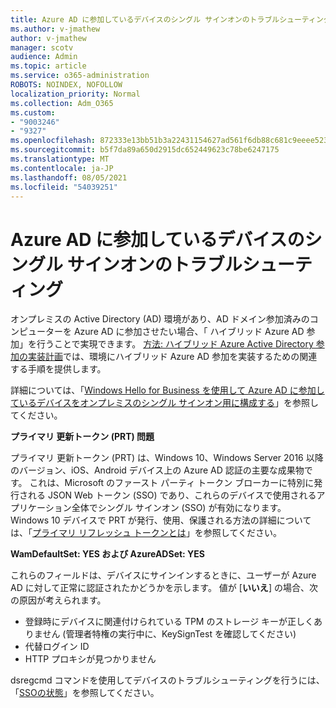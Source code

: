 ```yaml
---
title: Azure AD に参加しているデバイスのシングル サインオンのトラブルシューティング
ms.author: v-jmathew
author: v-jmathew
manager: scotv
audience: Admin
ms.topic: article
ms.service: o365-administration
ROBOTS: NOINDEX, NOFOLLOW
localization_priority: Normal
ms.collection: Adm_O365
ms.custom:
- "9003246"
- "9327"
ms.openlocfilehash: 872333e13bb51b3a22431154627ad561f6db88c681c9eeee523fdd09e58c0371
ms.sourcegitcommit: b5f7da89a650d2915dc652449623c78be6247175
ms.translationtype: MT
ms.contentlocale: ja-JP
ms.lasthandoff: 08/05/2021
ms.locfileid: "54039251"
---
```

# <a name="troubleshoot-single-sign-on-for-azure-ad-joined-devices"></a>Azure AD に参加しているデバイスのシングル サインオンのトラブルシューティング

オンプレミスの Active Directory (AD) 環境があり、AD ドメイン参加済みのコンピューターを Azure AD に参加させたい場合、「 ハイブリッド Azure AD 参加」を行うことで実現できます。 [方法: ハイブリッド Azure Active Directory 参加の実装計画](https://docs.microsoft.com/azure/active-directory/devices/hybrid-azuread-join-plan)では、環境にハイブリッド Azure AD 参加を実装するための関連する手順を提供します。

詳細については、「[Windows Hello for Business を使用して Azure AD に参加しているデバイスをオンプレミスのシングル サインオン用に構成する](https://docs.microsoft.com/windows/security/identity-protection/hello-for-business/hello-hybrid-aadj-sso-base)」を参照してください。

**プライマリ 更新トークン (PRT) 問題**

プライマリ 更新トークン (PRT) は、Windows 10、Windows Server 2016 以降のバージョン、iOS、Android デバイス上の Azure AD 認証の主要な成果物です。 これは、Microsoft のファースト パーティ トークン ブローカーに特別に発行される JSON Web トークン (SSO) であり、これらのデバイスで使用されるアプリケーション全体でシングル サインオン (SSO) が有効になります。 Windows 10 デバイスで PRT が発行、使用、保護される方法の詳細については、「[プライマリ リフレッシュ トークンとは](https://docs.microsoft.com/azure/active-directory/devices/concept-primary-refresh-token)」を参照してください。 

**WamDefaultSet: YES および AzureADSet: YES**

これらのフィールドは、デバイスにサインインするときに、ユーザーが Azure AD に対して正常に認証されたかどうかを示します。 値が [**いいえ**] の場合、次の原因が考えられます。

- 登録時にデバイスに関連付けられている TPM のストレージ キーが正しくありません (管理者特権の実行中に、KeySignTest を確認してください)
- 代替ログイン ID
- HTTP プロキシが見つかりません

dsregcmd コマンドを使用してデバイスのトラブルシューティングを行うには、「[SSOの状態](https://docs.microsoft.com/azure/active-directory/devices/troubleshoot-device-dsregcmd#sso-state)」を参照してください。
